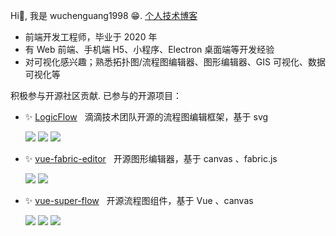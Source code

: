 Hi👋, 我是 wuchenguang1998 😁. [个人技术博客](https://wuchenguang1998.github.io/)

- 前端开发工程师，毕业于 2020 年
- 有 Web 前端、手机端 H5、小程序、Electron 桌面端等开发经验
- 对可视化感兴趣；熟悉拓扑图/流程图编辑器、图形编辑器、GIS 可视化、数据可视化等

积极参与开源社区贡献. 已参与的开源项目：

- <div>✨&nbsp;<a href="https://github.com/didi/LogicFlow">LogicFlow</a>&nbsp;&nbsp;&nbsp;滴滴技术团队开源的流程图编辑框架，基于 svg</div>

  ![](https://img.shields.io/github/stars/didi/LogicFlow?style=plastic) ![](https://img.shields.io/github/forks/didi/LogicFlow?style=plastic) ![](https://img.shields.io/npm/dm/@logicflow/core?style=plastic)

- <div>✨&nbsp;<a href="https://github.com/nihaojob/vue-fabric-editor">vue-fabric-editor</a>&nbsp;&nbsp;&nbsp;开源图形编辑器，基于 canvas 、fabric.js</div>

  ![](https://img.shields.io/github/stars/nihaojob/vue-fabric-editor?style=plastic) ![](https://img.shields.io/github/forks/nihaojob/vue-fabric-editor?style=plastic)

- <div>✨&nbsp;<a href="https://github.com/caohuatao/vue-super-flow">vue-super-flow</a>&nbsp;&nbsp;&nbsp;开源流程图组件，基于 Vue 、canvas</div>

  ![](https://img.shields.io/github/stars/caohuatao/vue-super-flow?style=plastic) ![](https://img.shields.io/github/forks/caohuatao/vue-super-flow?style=plastic) ![](https://img.shields.io/npm/dm/vue-super-flow?style=plastic)
